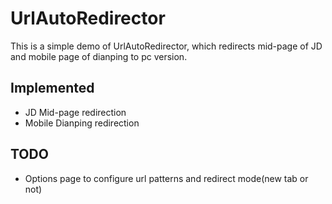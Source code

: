 # UrlAutoRedirector

This is a simple demo of UrlAutoRedirector, which redirects mid-page of JD and mobile page of dianping to pc version.

## Implemented

* JD Mid-page redirection
* Mobile Dianping redirection

## TODO

* Options page to configure url patterns and redirect mode(new tab or not)
